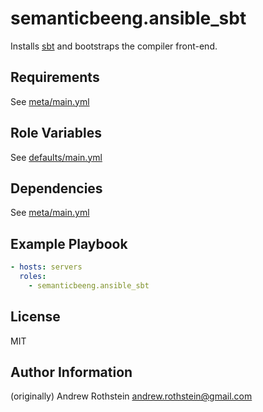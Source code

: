 semanticbeeng.ansible_sbt
=================

Installs [sbt](http://www.scala-sbt.org/) and bootstraps the compiler front-end.

Requirements
------------

See [meta/main.yml](meta/main.yml)

Role Variables
--------------

See [defaults/main.yml](defaults/main.yml)

Dependencies
------------

See [meta/main.yml](meta/main.yml)

Example Playbook
----------------

```yml
- hosts: servers
  roles:
    - semanticbeeng.ansible_sbt
```

License
-------

MIT

Author Information
------------------

(originally) Andrew Rothstein <andrew.rothstein@gmail.com>
